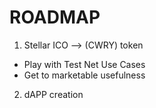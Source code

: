 ROADMAP
=======

1. Stellar ICO --> (CWRY) token

  - Play with Test Net Use Cases
  - Get to marketable usefulness

2. dAPP creation



